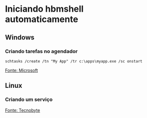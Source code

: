 # Iniciando hbmshell automaticamente

## Windows

### Criando tarefas no agendador

````
schtasks /create /tn "My App" /tr c:\apps\myapp.exe /sc onstart
````

[Fonte: Microsoft](https://learn.microsoft.com/pt-BR/windows/win32/taskschd/task-scheduler-start-page)


## Linux

### Criando um serviço


[Fonte: Tecnobyte](https://tecnobyte.com.br/124613668/Linux/Como-executar-um-script-na-inicializacao-do-Ubuntu-Linux)
